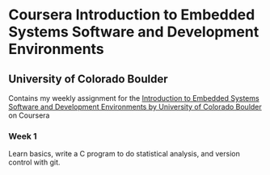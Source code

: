 # Coursera Introduction to Embedded Systems Software and Development Environments

## University of Colorado Boulder

Contains my weekly assignment for the [Introduction to Embedded Systems Software and Development Environments by University of Colorado Boulder](https://www.coursera.org/learn/introduction-embedded-systems/home/welcome) on Coursera


### Week 1
Learn basics, write a C program to do statistical analysis, and version control with git.